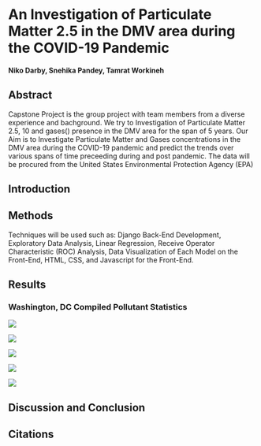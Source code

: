 # An Investigation of Particulate Matter 2.5 in the DMV area during the COVID-19 Pandemic
#### Niko Darby, Snehika Pandey, Tamrat Workineh

## Abstract

Capstone Project is the group project with team members from a diverse experience and bachground. We try to Investigation of Particulate Matter 2.5, 10 and gases() presence in the DMV area for the span of 5 years. Our Aim is to Investigate Particulate Matter and Gases concentrations in the DMV area during the COVID-19 pandemic and predict the trends over various spans of time preceeding during and post pandemic. The data will be procured from the United States Environmental Protection Agency (EPA)


## Introduction 


## Methods

Techniques will be used such as: 
Django Back-End Development,
Exploratory Data Analysis,
Linear Regression,
Receive Operator Characteristic (ROC) Analysis, 
Data Visualization of Each Model on the Front-End,
HTML, CSS, and Javascript for the Front-End.


## Results 

### Washington, DC Compiled Pollutant Statistics

![](https://github.com/darbyna/DATA606_Capstone/blob/main/download%20(8).png?raw=true)

![](https://github.com/darbyna/DATA606_Capstone/blob/main/download%20(9).png?raw=true)

![](https://github.com/darbyna/DATA606_Capstone/blob/main/download%20(10).png?raw=true)

![](https://github.com/darbyna/DATA606_Capstone/blob/main/download%20(11).png?raw=true)

![](https://github.com/darbyna/DATA606_Capstone/blob/main/download%20(12).png?raw=true)


## Discussion and Conclusion



## Citations

